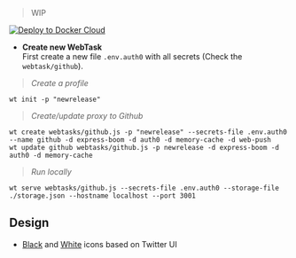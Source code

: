 >  WIP

[![Deploy to Docker Cloud](https://files.cloud.docker.com/images/deploy-to-dockercloud.svg)](https://cloud.docker.com/stack/deploy/?repo=ridermansb/newrelease)

 * **Create new WebTask**  
 First create a new file `.env.auth0` with all secrets (Check the `webtask/github`).
   
> *Create a profile*
   
    wt init -p "newrelease"    
   
> *Create/update proxy to Github*    
   
    wt create webtasks/github.js -p "newrelease" --secrets-file .env.auth0 --name github -d express-boom -d auth0 -d memory-cache -d web-push
    wt update github webtasks/github.js -p newrelease -d express-boom -d auth0 -d memory-cache

> *Run locally*

    wt serve webtasks/github.js --secrets-file .env.auth0 --storage-file ./storage.json --hostname localhost --port 3001

## Design

 * [Black][2] and [White][3] icons based on Twitter UI


[1]: https://github.com/settings/developers
[2]: https://www.iconfinder.com/iconsets/twitter-ui
[3]: https://www.iconfinder.com/iconsets/twitter-ui-glyph
